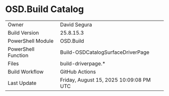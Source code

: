﻿# OSD.Build Catalog

| | |
|-|-|
| Owner | David Segura |
| Build Version | 25.8.15.3 |
| PowerShell Module | OSD.Build |
| PowerShell Function | Build-OSDCatalogSurfaceDriverPage |
| Files | build-driverpage.* |
| Build Workflow | GitHub Actions |
| Last Update | Friday, August 15, 2025 10:09:08 PM UTC |
